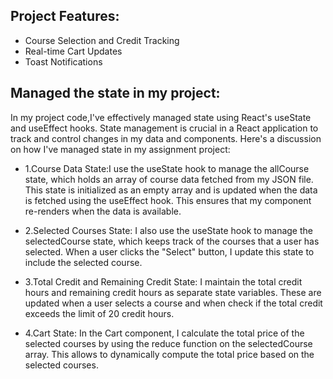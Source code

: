 ## Project Features:

- Course Selection and Credit Tracking
- Real-time Cart Updates
- Toast Notifications

## Managed the state in my project:

In my project code,I've effectively managed state using React's useState and useEffect hooks. State management is crucial in a React application to track and control changes in my data and components. Here's a discussion on how I've managed state in my assignment project:

- 1.Course Data State:I use the useState hook to manage the allCourse state, which holds an array of course data fetched from my JSON file. This state is initialized as an empty array and is updated when the data is fetched using the useEffect hook. This ensures that my component re-renders when the data is available.
- 2.Selected Courses State: I also use the useState hook to manage the selectedCourse state, which keeps track of the courses that a user has selected. When a user clicks the "Select" button, I update this state to include the selected course.

- 3.Total Credit and Remaining Credit State: I maintain the total credit hours and remaining credit hours as separate state variables. These are updated when a user selects a course and when check if the total credit exceeds the limit of 20 credit hours.
- 4.Cart State: In the Cart component, I calculate the total price of the selected courses by using the reduce function on the selectedCourse array. This allows to dynamically compute the total price based on the selected courses.
